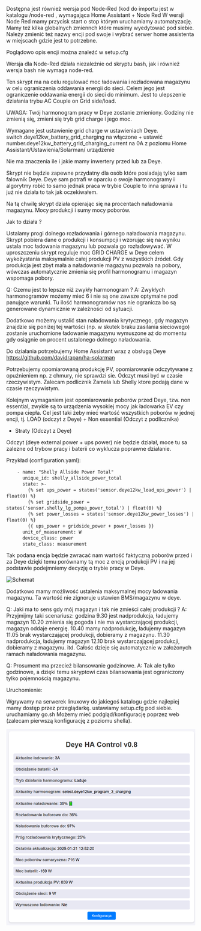 Dostępna jest również wersja pod Node-Red (kod do importu jest w katalogu /node-red , wymagająca Home Assistant + Node Red
W wersji Node Red mamy przycisk start o stop którym uruchamiamy automatyzację.
Mamy też kilka globalnych zmiennch które musimy wyedytować pod siebie.
Należy zmienić też nazwy encji pod swoje i wybrać serwer home assistenta w miejscach gdzie jest to potrzebne.

Poglądowo opis encji można znaleźć w setup.cfg

Wersja dla Node-Red działa niezależnie od skryptu bash, jak i również wersja bash nie wymaga node-red.


Ten skrypt ma na celu regulować moc ładowania i rozładowana magazynu w celu ograniczenia oddawania energii do sieci.
Celem jego jest ograniczenie oddawania energii do sieci do minimum.
Jest to ulepszenie działania trybu AC Couple on Grid side/load.

UWAGA: Twój harmonogram pracy w Deye zostanie zmieniony. Godziny nie zmienią się, zmieni się tryb grid charge i jego moc.

Wymagane jest ustawienie grid charge w ustawieniach Deye.
switch.deye12kw_battery_grid_charging na włączone + ustawić number.deye12kw_battery_grid_charging_current na 0A
z poziomu Home Assistant/Ustawienia/Solarman/ urządzenie

Nie ma znaczenia ile i jakie mamy inwertery przed lub za Deye.

Skrypt nie będzie zapewne przydatny dla osób które posiadają tylko sam falownik Deye. Deye sam potrafi w oparciu
o swoje harmonogramy i algorytmy robić to samo jednak praca w trybie Couple to inna sprawa i tu już nie działa
to tak jak oczekiwałem.

Na tą chwilę skrypt działa opierając się na procentach naładowania magazynu.
Mocy produkcji i sumy mocy poborów.

Jak to działa ?

Ustalamy progi dolnego rozładowania i górnego naładowania magazynu. Skrypt pobiera dane o produkcji i konsumpcji i wzorując się na wyniku
ustala moc ładowania magazynu lub pozwala go rozładowywać. W uproszczeniu skrypt reguluje moc GRID CHARGE w Deye celem wykożystania maksymalnie
całej produkcji PV z wszystkich źródeł. Gdy produkcja jest zbyt mała a naładowanie magazynu pozwala na pobory, wówczas automatycznie zmienia
się profil harmonogramu i magazyn wspomaga pobory.

Q: Czemu jest to lepsze niż zwykły harmonogram ?
A: Zwykłych harmonogramów możemy mieć 6 i nie są one zawsze optymalne pod panujące warunki. Tu ilość harmonogramów nas nie ogranicza bo są generowane dynamicznie w zależności
od sytuacji.

Dodatkowo możemy ustalić stan naładowania krytycznego, gdy magazyn znajdzie się poniżej tej wartości (np. w skutek braku zasilania sieciowego)
zostanie uruchomione ładowanie magazynu wymuszone aż do momentu gdy osiągnie on procent ustalonego dolnego naładowania.

Do działania potrzebujemy Home Assistant wraz z obsługą Deye https://github.com/davidrapan/ha-solarman

Potrzebujemy opomiarowaną produkcję PV, opomiarowanie odczytywane z opuźnieniem np. z chmury, nie sprawdzi sie.
Odczyt musi być w czasie rzeczywistym.
Zalecam podlicznik Zamela lub Shelly ktore podają dane w czasie rzeczywistym.

Kolejnym wymaganiem jest opomiarowanie poborów przed Deye, tzw. non essential, zwykle są to urządzenia wysokiej mocy jak ładowarka EV czy pompa ciepła.
Cel jest taki żeby mieć wartość wszystkich poborów w jednej encji, tj. LOAD (odczyt z Deye) + Non essential (Odczyt z podlicznika)
+ Straty (Odczyt z Deye)

Odczyt (deye external power + ups power) nie będzie działał, moce tu sa zalezne od trybow pracy i baterii co wyklucza
poprawne działanie.


Przykład (configuration.yaml):
```
    - name: "Shelly Allside Power Total"
      unique_id: shelly_allside_power_total
      state: >-
        {% set ups_power = states('sensor.deye12kw_load_ups_power') | float(0) %}
        {% set gridside_power = states('sensor.shelly_lg_pompa_power_total') | float(0) %}
        {% set power_losses = states('sensor.deye12kw_power_losses') | float(0) %}
        {{ ups_power + gridside_power + power_losses }}
      unit_of_measurement: W
      device_class: power
      state_class: measurement
```

Tak podana encja będzie zwracać nam wartość faktyczną poborów przed i za Deye dzięki temu porównamy tą moc 
z encją produkcji PV i na jej podstawie podejmniemy decyzję o trybie pracy w Deye.


![Schemat](images/deye_offload.png)

Dodatkowo mamy możliwość ustalenia maksymalnej mocy ładowania magazynu. Ta wartość nie zignoruje ustawien BMS/magazynu w deye.

Q: Jaki ma to sens gdy mój magazyn i tak nie zmieści całej produkcji ?
A: Przyjmijmy taki scenariusz:
godzina 
9.30 jest nadprodukcja, ładujemy magazyn
10.20 zmienia się pogoda i nie ma wystarczającej produkcji, magazyn oddaje energię.
10.40 mamy nadprodukcję, ładujemy magazyn
11.05 brak wystarczającej produkcji, dobieramy z magazynu.
11.30 nadprodukcja, ładujemy magazyn
12.10 brak wystarczającej produkcji, dobieramy z magazynu.
itd.
Całośc dzieje się automatycznie w założonych ramach naładowania magazynu.

Q: Prosument ma przecież bilansowanie godzinowe.
A: Tak ale tylko godzinowe, a dzięki temu skryptowi czas bilansowania jest ograniczony tylko pojemnością magazynu.


Uruchomienie:

Wgrywamy na serwerek linuxowy do jakiegoś katalogu gdzie najlepiej mamy dostęp przez przeglądarkę. ustawiamy setup.cfg pod siebie. uruchamiamy go.sh
Możemy mieć podgląd/konfigurację poprzez web (zalecam pierwszą konfigurację z poziomu shella).

![WEB](images/deye_web.png)

